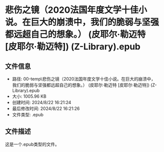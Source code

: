 ﻿# 悲伤之镜（2020法国年度文学十佳小说。在巨大的崩溃中，我们的脆弱与坚强都远超自己的想象。） (皮耶尔·勒迈特 [皮耶尔·勒迈特]) (Z-Library).epub

## 文件信息
- 路径: 00-temp\悲伤之镜（2020法国年度文学十佳小说。在巨大的崩溃中，我们的脆弱与坚强都远超自己的想象。） (皮耶尔·勒迈特 [皮耶尔·勒迈特]) (Z-Library).epub
- 大小: 1005.96 KB
- 创建时间: 2024/8/22 16:21:24
- 最后修改时间: 2024/8/22 16:21:26
- 文件类型: .epub

## 文件描述
这是一个.epub类型的文件。


